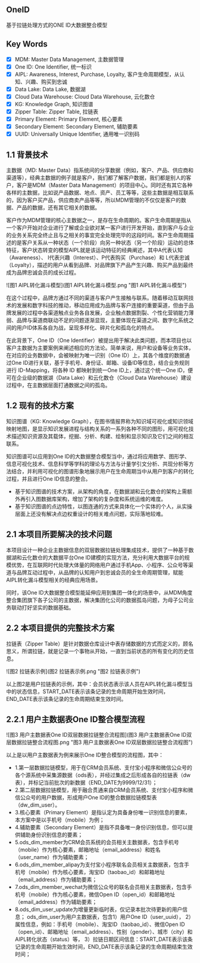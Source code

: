 ## OneID
基于拉链处理方式的ONE ID大数据整合模型

## Key Words
- [x] MDM:	Master Data Management, 主数据管理
- [x] One ID:	One Identifier, 统一标识
- [x] AIPL:	Awareness, Interest, Purchase, Loyalty, 客户生命周期模型，从认知、兴趣、购买到忠诚
- [x] Data Lake:	Data Lake, 数据湖
- [x] Cloud Data Warehouse:	Cloud Data Warehouse, 云化数仓
- [x] KG:	Knowledge Graph, 知识图谱
- [x] Zipper Table:	Zipper Table, 拉链表
- [x] Primary Element:	Primary Element, 核心要素
- [x] Secondary Element:	Secondary Element, 辅助要素
- [x] UUID:	Universally Unique Identifier, 通用唯一识别码

## 1.1 背景技术
主数据（MD: Master Data）指系统间的分享数据（例如，客户、产品、供应商和渠道等），经典主数据的例子就是客户，我们都了解客户数据，我们都是别人的客户，客户是MDM（Master Data Management）的项目中心。同时还有其它各种各样的主数据，比如说产品数据、地点、资产、员工等等，这些主数据是相互联系的，因为客户买产品，供应商卖产品等等，所以MDM管理的不仅仅是客户的数据、产品的数据，还有其它相关的数据。

客户作为MDM管理的核心主数据之一，是存在生命周期的。客户生命周期是指从一个客户开始对企业进行了解或企业欲对某一客户进行开发开始，直到客户与企业的业务关系完全终止且与之相关的事宜完全处理完毕的这段时间。客户生命周期描述的是客户关系从一种状态（一个阶段）向另一种状态（另一个阶段）运动的总体特征，客户状态转变的模型AIPL就是该运动特征的经典阐述，其中A代表认知（Awareness）、 I代表兴趣（Interest）、P代表购买（Purchase）和 L代表忠诚（Loyalty），描述的用户从看到品牌、对品牌旗下产品产生兴趣、购买产品到最终成为品牌忠诚会员的成长过程。

![图1 AIPL转化漏斗模型](图1 AIPL转化漏斗模型.png "图1 AIPL转化漏斗模型")

在这个过程中，品牌方通过不同的渠道与客户产生接触与联系。随着移动互联网技术的发展和数字科技的推动，移动应用成为品牌与客户连接的重要渠道，但由于品牌发展的过程中各渠道触点业务各自发展，企业触点数据割裂、个性化营销能力薄弱、品牌与渠道商联动不足的问题逐渐显现，主要体现在渠道之间、数字化系统之间的用户ID体系各自为战，呈现多样化、碎片化和孤岛化的特点。

在此背景下，One ID（One Identifier）被提出用于解决此类问题，而本项目也以客户主数据为主要案例来阐述相应的方法论。简单来说，用户和设备等业务实体，在对应的业务数据中，会被映射为唯一识别（One ID）上，其各个维度的数据通过One ID进行关联，基于手机号、身份证、邮箱、设备ID等信息，结合业务规则进行 ID-Mapping，将各种 ID 都映射到统一One ID上，通过这个统一One ID，便可在企业级的数据湖（Data Lake）和云化数仓（Cloud Data Warehouse）建设过程中，在主数据层面打通数据之间的孤岛。

## 1.2 现有的技术方案
知识图谱（KG: Knowledge Graph），在图书情报界称为知识域可视化或知识领域映射地图，是显示知识发展进程与结构关系的一系列各种不同的图形，用可视化技术描述知识资源及其载体，挖掘、分析、构建、绘制和显示知识及它们之间的相互联系。

知识图谱可以应用到One ID的大数据整合模型当中，通过将应用数学、图形学、信息可视化技术、信息科学等学科的理论与方法与计量学引文分析、共现分析等方法结合，并利用可视化的图谱形象地展示用户在生命周期当中从用户到客户的转化过程，并且进行One ID信息的整合。

- 基于知识图谱的技术方案，从架构的角度，在数据湖和云化数仓的架构上需额外再引入图数据库架构，增加了架构的复杂度和系统运维的难度。
- 基于知识图谱的点边特性，以图连通的方式来具体化一个实体的个人，从实操层面上还没有解决点边权重设计的相关难点问题，实际落地较难。

## 2.1 本项目所要解决的技术问题
本项目设计一种企业主数据信息的双层数据拉链处理集成技术，提供了一种基于数据湖和云化数仓的大数据平台One ID建模的实现方法，充分利用大数据平台的规模优势，在互联网时代处理大体量的网络用户通过手机App、小程序、公众号等渠道与品牌互动过程中，从品牌的认知用户到忠诚会员的全生命周期管理，赋能AIPL转化漏斗模型相关的经典应用场景。

同时，该One ID大数据整合模型能延伸应用到集团一体化的场景中，从MDM角度整合集团旗下各子公司的主数据，解决集团化公司的数据孤岛问题，为母子公司业务联动打好坚实的数据基础。

## 2.2 本项目提供的完整技术方案
拉链表（Zipper Table）是针对数据仓库设计中表存储数据的方式而定义的，顾名思义，所谓拉链，就是记录一个事物从开始，一直到当前状态的所有变化的历史信息。

![图2 拉链表示例](图2 拉链表示例.png "图2 拉链表示例")

以上图2是用户拉链表的示例，其中：会员状态表示该人员在AIPL转化漏斗模型当中的状态信息，START_DATE表示该条记录的生命周期开始生效时间，END_DATE表示该条记录的生命周期结束生效时间。

## 2.2.1 用户主数据表One ID整合模型流程

![图3 用户主数据表One ID双层数据拉链整合流程图](图3 用户主数据表One ID双层数据拉链整合流程图.png "图3 用户主数据表One ID双层数据拉链整合流程图")

以上是以用户主数据表为例来展示One ID整合模型的流程图，其中：
- 1.第一层数据拉链模型，用于在CRM会员系统、支付宝小程序和微信公众号的各个源系统中采集源数据（ods表），并经过集成之后形成各自的拉链表（dw表），并标记当前批次的新数据（END_DATE为9999/12/31）；
- 2.第二层数据拉链模型，用于融合贯通来自CRM会员系统、支付宝小程序和微信公众号的用户数据，形成用户One ID的整合数据拉链模型表（dw_dim_user）。
- 3.核心要素（Primary Element）是指认定为具备身份唯一识别信息的要素，本方案中是以手机号（mobile）为例；
- 4.辅助要素（Secondary Element）是指不具备唯一身份识别信息，但可以提供辅助身份识别信息的要素；
- 5.ods_dim_member为CRM会员系统的会员相关主数据表，包含手机号（mobile）作为核心要素，邮箱地址（email_address）和姓名（user_name）作为辅助要素；
- 6.ods_dim_member_alipay为支付宝小程序联名会员相关主数据表，包含手机号（mobile）作为核心要素，淘宝ID（taobao_id）和邮箱地址（email_address）作为辅助要素；
- 7.ods_dim_member_wechat为微信公众号的联名会员相关主数据表，包含手机号（mobile）作为核心要素，微信Open ID（open_id）和邮箱地址（email_address）作为辅助要素；
- 8.ods_dim_user_update为增量更新临时表，仅记录本批次待更新的用户信息；
ods_dim_user为用户主数据表，包含1）用户One ID（user_uuid）， 2）属性信息，例如：手机号（mobile）、淘宝ID（taobao_id）、微信Open ID（open_id）、邮箱地址（email_address）、性别（gender）、城市（city）和AIPL转化状态（status）等， 3）拉链日期区间信息：START_DATE表示该条记录的生命周期开始生效时间，END_DATE表示该条记录的生命周期结束生效时间；
